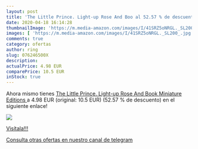```yaml
---
layout: post
title: 'The Little Prince. Light-up Rose And Boo al 52.57 % de descuento'
date: 2020-04-18 16:14:28
thumbnailImage: 'https://m.media-amazon.com/images/I/41SRZ5oNRGL._SL200_.jpg'
images: [ 'https://m.media-amazon.com/images/I/41SRZ5oNRGL._SL200_.jpg' ]
comments: true
category: ofertas
author: ring
slug: 076246500X
description:
actualPrice: 4.98 EUR
comparePrice: 10.5 EUR
inStock: true
---
```


Ahora mismo tienes [The Little Prince. Light-up Rose And Book  Miniature Editions ](https://www.amazon.com/dp/076246500X/?tag=redken08-20) a 4.98 EUR (original: 10.5 EUR) (52.57 %  de descuento) en el siguiente enlace!

[![](https://m.media-amazon.com/images/I/41SRZ5oNRGL._SL200_.jpg)](https://www.amazon.com/dp/076246500X/?tag=redken08-20)

[Visítala!!!](https://www.amazon.com/dp/076246500X/?tag=redken08-20)

[Consulta otras ofertas en nuestro canal de telegram](https://t.me/s/ofertas25)
